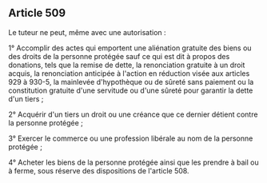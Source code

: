 Article 509
----
Le tuteur ne peut, même avec une autorisation :

1° Accomplir des actes qui emportent une aliénation gratuite des biens ou des
droits de la personne protégée sauf ce qui est dit à propos des donations, tels
que la remise de dette, la renonciation gratuite à un droit acquis, la
renonciation anticipée à l'action en réduction visée aux articles 929 à 930-5,
la mainlevée d'hypothèque ou de sûreté sans paiement ou la constitution gratuite
d'une servitude ou d'une sûreté pour garantir la dette d'un tiers ;

2° Acquérir d'un tiers un droit ou une créance que ce dernier détient contre la
personne protégée ;

3° Exercer le commerce ou une profession libérale au nom de la personne protégée
;

4° Acheter les biens de la personne protégée ainsi que les prendre à bail ou à
ferme, sous réserve des dispositions de l'article 508.
